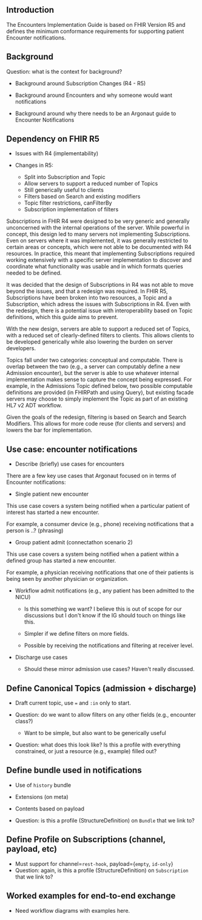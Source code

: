 ## Introduction

The Encounters Implementation Guide is based on FHIR Version R5 and defines the minimum
conformance requirements for supporting patient Encounter notifications.

## Background

Question: what is the context for background?

- Background around Subscription Changes (R4 - R5)

- Background around Encounters and why someone would want notifications

- Background around why there needs to be an Argonaut guide to Encounter Notifications

## Dependency on FHIR R5

- Issues with R4 (implementability)

- Changes in R5:
  - Split into Subscription and Topic
  - Allow servers to support a reduced number of Topics
  - Still generically useful to clients
  - Filters based on Search and existing modifiers
  - Topic filter restrictions, canFilterBy
  - Subscription implementation of filters

Subscriptions in FHIR R4 were designed to be very generic and generally unconcerned with
the internal operations of the server.  While powerful in concept, this design led to 
many servers not implementing Subscriptions.  Even on servers where it was implemented,
it was generally restricted to certain areas or concepts, which were not able to be 
documented with R4 resources.  In practice, this meant that implementing Subscriptions
required working extensively with a specific server implementation to discover and 
coordinate what functionality was usable and in which formats queries needed to be defined.

It was decided that the design of Subscriptions in R4 was not able to move beyond the
issues, and that a redesign was required.  In FHIR R5, Subscriptions have been broken into 
two resources, a Topic and a Subscription, which adress the issues with Subscriptions in 
R4.  Even with the redesign, there is a potential issue with interoperability based on
Topic definitions, which this guide aims to prevent.

With the new design, servers are able to support a reduced set of Topics, with a reduced
set of clearly-defined filters to clients.  This allows clients to be developed generically
while also lowering the burden on server developers.

Topics fall under two categories: conceptual and computable.  There is overlap between
the two (e.g., a server can computably define a new Admission encounter), but the server
is able to use whatever internal implementation makes sense to capture the concept being
expressed.  For example, in the Admissions Topic defined below, two possible computable
definitions are provided (in FHIRPath and using Query), but existing facade servers may
choose to simply implement the Topic as part of an existing HL7 v2 ADT workflow.

Given the goals of the redesign, filtering is based on Search and Search Modifiers.  This
allows for more code reuse (for clients and servers) and lowers the bar for implementation.

## Use case: encounter notifications

- Describe (briefly) use cases for encounters

There are a few key use cases that Argonaut focused on in terms of Encounter notifications:

- Single patient new encounter

This use case covers a system being notified when a particular patient of interest
has started a new encounter.

For example, a consumer device (e.g., phone) receiving notifications that a person is ..? (phrasing)

- Group patient admit (connectathon scenario 2)

This use case covers a system being notified when a patient within a defined group
has started a new encounter.

For example, a physician receiving notifications that one of their patients is being seen
by another physician or organization.

- Workflow admit notifications (e.g., any patient has been admitted to the NICU)
  - Is this something we want?  I believe this is out of scope for our discussions
    but I don't know if the IG should touch on things like this.

  - Simpler if we define filters on more fields.
  - Possible by receiving the notifications and filtering at receiver level.

- Discharge use cases
  - Should these mirror admission use cases?  Haven't really discussed.

## Define Canonical Topics (admission + discharge)

- Draft current topic, use `=` and `:in` only to start.
- Question: do we want to allow filters on any other fields (e.g., encounter class?)
  - Want to be simple, but also want to be generically useful

- Question: what does this look like? Is this a profile with everything constrained,
  or just a resource (e.g., example) filled out?

## Define bundle used in notifications

- Use of `history` bundle
- Extensions (on meta)
- Contents based on payload

- Question: is this a profile (StructureDefinition) on `Bundle` that we link to?

## Define Profile on Subscriptions (channel, payload, etc)

- Must support for channel=`rest-hook`, payload={`empty`, `id-only`}
- Question: again, is this a profile (StructureDefinition) on `Subscription` that we link to?

## Worked examples for end-to-end exchange

- Need workflow diagrams with examples here.